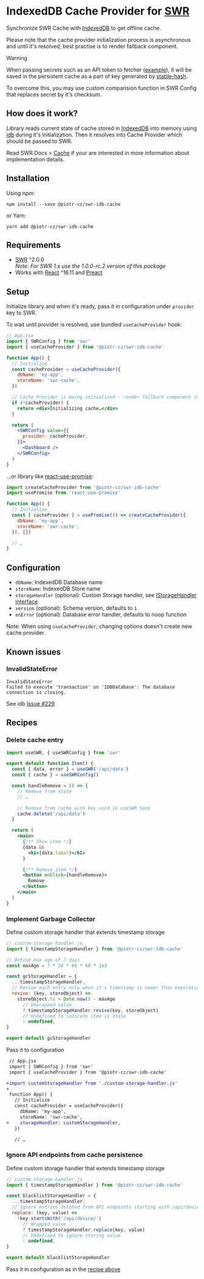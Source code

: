 # IndexedDB Cache Provider for [SWR](https://swr.vercel.app/)

Synchronize SWR Cache with [IndexedDB](https://developer.mozilla.org/en-US/docs/Glossary/IndexedDB) to get offline cache.

Please note that the cache provider initialization process is asynchronous and until it's resolved, best practise is to render fallback component.

> [!WARNING]
> When passing secrets such as an API token to fetcher ([example](https://swr.vercel.app/docs/arguments)),
> it will be saved in the persistent cache as a part of key generated by [stable-hash](https://github.com/shuding/stable-hash).
>
> To overcome this, you may use custom comparision function in SWR Config that replaces secret by it's checksum.

## How does it work?

Library reads current state of cache stored in [IndexedDB](https://developer.mozilla.org/en-US/docs/Glossary/IndexedDB) into memory using [idb](https://github.com/jakearchibald/idb) during it's initialization.
Then it resolves into Cache Provider which should be passed to SWR.

Read SWR Docs > [Cache](https://swr.vercel.app/docs/advanced/cache) if your are interested in more information about implementation details.


## Installation

Using npm:

```console
npm install --save @piotr-cz/swr-idb-cache
```

or Yarn:

```console
yarn add @piotr-cz/swr-idb-cache

```


## Requirements

- [SWR](https://swr.vercel.app/) ^2.0.0  
  *Note: For SWR 1.x use the 1.0.0-rc.2 version of this package*
- Works with [React](https://reactjs.org/) ^16.11 and [Preact](https://preactjs.com/)

## Setup

Initialize library and when it's ready, pass it in configuration under `provider` key to SWR.

To wait until provider is resolved, use bundled `useCacheProvider` hook:

```jsx
// App.jsx
import { SWRConfig } from 'swr'
import { useCacheProvider } from '@piotr-cz/swr-idb-cache'

function App() {
  // Initialize
  const cacheProvider = useCacheProvider({
    dbName: 'my-app',
    storeName: 'swr-cache',
  })

  // Cache Provider is being initialized - render fallback component in the meantime
  if (!cacheProvider) {
    return <div>Initializing cache…</div>
  }

  return (
    <SWRConfig value={{
      provider: cacheProvider,
    }}>
      <Dashboard />
    </SWRConfig>
  )
}
```

…or library like [react-use-promise](https://github.com/bsonntag/react-use-promise):

```js
import createCacheProvider from '@piotr-cz/swr-idb-cache'
import usePromise from 'react-use-promise'

function App() {
  // Initialize
  const [ cacheProvider ] = usePromise(() => createCacheProvider({
    dbName: 'my-app',
    storeName: 'swr-cache',
  }), [])

  // …
}

```


## Configuration

- `dbName`: IndexedDB Database name
- `storeName`: IndexedDB Store name
- `storageHandler` (optional): Custom Storage handler, see [IStorageHandler interface](./src/types.ts#L31)
- `version` (optional): Schema version, defaults to `1`
- `onError` (optional): Database error handler, defaults to noop function

Note: When using `useCacheProvider`, changing options doesn't create new cache provider.

## Known issues


### InvalidStateError

```
InvalidStateError
Failed to execute 'transaction' on 'IDBDatabase': The database connection is closing.
```

See idb [Issue #229](https://github.com/jakearchibald/idb/issues/229)


## Recipes


### Delete cache entry

```jsx
import useSWR, { useSWRConfig } from 'swr'

export default function Item() {
  const { data, error } = useSWR('/api/data')
  const { cache } = useSWRConfig()

  const handleRemove = () => {
    // Remove from state
    // …

    // Remove from cache with key used in useSWR hook
    cache.delete('/api/data')
  }

  return (
    <main>
      {/** Show item */}
      {data &&
        <h1>{data.label}</h1>
      }

      {/** Remove item */}
      <button onClick={handleRemove}>
        Remove
      </button>
    </main>
  )
}
```


### Implement Garbage Collector

Define custom storage handler that extends timestamp storage

```js
// custom-storage-handler.js
import { timestampStorageHandler } from '@piotr-cz/swr-idb-cache'

// Define max age of 7 days
const maxAge = 7 * 24 * 60 * 60 * 1e3

const gcStorageHandler = {
  ...timestampStorageHandler,
  // Revive each entry only when it's timestamp is newer than expiration
  revive: (key, storeObject) => 
    storeObject.ts > Date.now() - maxAge
      // Unwrapped value
      ? timestampStorageHandler.revive(key, storeObject)
      // Undefined to indicate item is stale
      : undefined,
}

export default gcStorageHandler
```

Pass it to configuration

```diff
 // App.jsx
 import { SWRConfig } from 'swr'
 import { useCacheProvider } from '@piotr-cz/swr-idb-cache'

+import customStorageHandler from './custom-storage-handler.js'
+
 function App() {
   // Initialize
   const cacheProvider = useCacheProvider({
     dbName: 'my-app',
     storeName: 'swr-cache',
+    storageHandler: customStorageHandler,
   })

   // …
```


### Ignore API endpoints from cache persistence

Define custom storage handler that extends timestamp storage

```js
// custom-storage-handler.js
import { timestampStorageHandler } from '@piotr-cz/swr-idb-cache'

const blacklistStorageHandler = {
  ...timestampStorageHandler,
  // Ignore entries fetched from API endpoints starting with /api/device
  replace: (key, value) =>
    !key.startsWith('/api/device/')
      // Wrapped value
      ? timestampStorageHandler.replace(key, value)
      // Undefined to ignore storing value
      : undefined,
}

export default blacklistStorageHandler
```

Pass it in configuration as in the [recipe above](#implement-garbage-collector)
